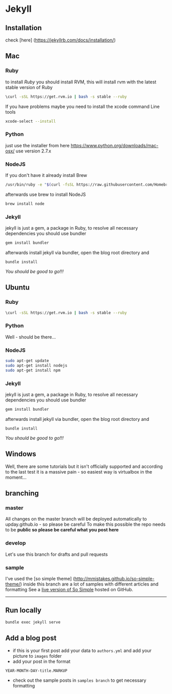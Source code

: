 # Jekyll

## Installation
check [here] (https://jekyllrb.com/docs/installation/)

## Mac

### Ruby
to install *Ruby* you should install RVM, this will install rvm with the latest stable version of Ruby
```bash
\curl -sSL https://get.rvm.io | bash -s stable --ruby
```

If you have problems maybe you need to install the xcode command Line tools

```bash
xcode-select --install
 ```

### Python
 just use the installer from here https://www.python.org/downloads/mac-osx/
use version 2.7.x

### NodeJS
If you don't have it already install Brew
```bash
/usr/bin/ruby -e "$(curl -fsSL https://raw.githubusercontent.com/Homebrew/install/master/install)"
```
afterwards use brew to install NodeJS
```bash
brew install node
```

### Jekyll
jekyll is just a gem, a package in Ruby, to resolve all necessary dependencies you should use bundler
```bash
gem install bundler
```
afterwards install jekyll via bundler, open the blog root directory and
```
bundle install
```

*You should be good to go!!!*

## Ubuntu

### Ruby
```bash
\curl -sSL https://get.rvm.io | bash -s stable --ruby
```

### Python
Well - should be there...

### NodeJS
```bash
sudo apt-get update
sudo apt-get install nodejs
sudo apt-get install npm
```

### Jekyll
jekyll is just a gem, a package in Ruby, to resolve all necessary dependencies you should use bundler
```bash
gem install bundler
```
afterwards install jekyll via bundler, open the blog root directory and
```
bundle install
```

*You should be good to go!!!*

## Windows
Well, there are some tutorials but it isn't officially supported and according to the last test it is a massive pain - so easiest way is virtualbox in the moment...

## branching

### master
All changes on the master branch will be deployed automatically to upday.github.io - so please be careful
To make this possible the repo needs to be **public so please be careful what you post here**  
### develop
Let's use this branch for drafts and pull requests
### sample
I've used the [so simple theme] (http://mmistakes.github.io/so-simple-theme/) inside this branch are a lot of samples with different articles and formatting
See a [live version of So Simple](http://mmistakes.github.io/so-simple-theme/) hosted on GitHub.

---

## Run locally
```bash
bundle exec jekyll serve
```

## Add a blog post
* if this is your first post add your data to `authors.yml` and add your picture to `images` folder
* add your post in the format
```
YEAR-MONTH-DAY-title.MARKUP
```
* check out the sample posts in `samples branch` to get necessary formatting
